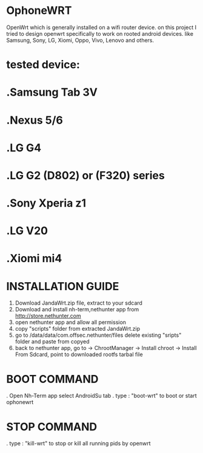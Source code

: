 # OphoneWRT
OpenWrt which is generally installed on a wifi router device.
on this project I tried to design openwrt specifically to work on rooted android devices.
like Samsung, Sony, LG, Xiomi, Oppo, Vivo, Lenovo and others.

# tested device:
# .Samsung Tab 3V
# .Nexus 5/6
# .LG G4
# .LG G2 (D802) or (F320) series
# .Sony Xperia z1
# .LG V20
# .Xiomi mi4

# INSTALLATION GUIDE
1. Download JandaWrt.zip file, extract to your sdcard
2. Download and install nh-term,nethunter app from http://store.nethunter.com
3. open nethunter app and allow all permission
4. copy "scripts" folder from extracted JandaWrt.zip
5. go to /data/data/com.offsec.nethunter/files delete existing "sripts" folder and paste from copyed
6. back to nethunter app, go to -> ChrootManager -> Install chroot -> Install From Sdcard, point to downloaded rootfs tarbal file

# BOOT COMMAND
. Open Nh-Term app select AndroidSu tab
. type : "boot-wrt" to boot or start ophonewrt

# STOP COMMAND
. type : "kill-wrt" to stop or kill all running pids by openwrt
